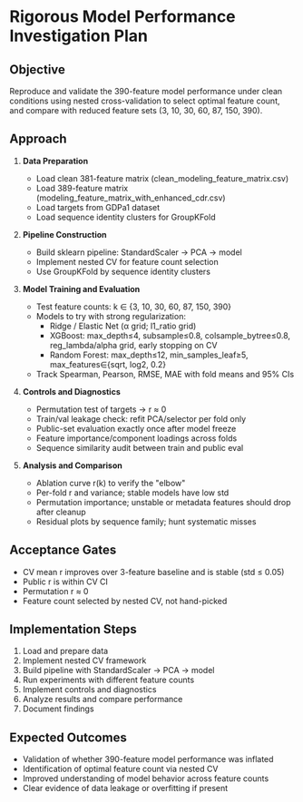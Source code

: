 # Rigorous Model Performance Investigation Plan

## Objective
Reproduce and validate the 390-feature model performance under clean conditions using nested cross-validation to select optimal feature count, and compare with reduced feature sets (3, 10, 30, 60, 87, 150, 390).

## Approach
1. **Data Preparation**
   - Load clean 381-feature matrix (clean_modeling_feature_matrix.csv)
   - Load 389-feature matrix (modeling_feature_matrix_with_enhanced_cdr.csv)
   - Load targets from GDPa1 dataset
   - Load sequence identity clusters for GroupKFold

2. **Pipeline Construction**
   - Build sklearn pipeline: StandardScaler → PCA → model
   - Implement nested CV for feature count selection
   - Use GroupKFold by sequence identity clusters

3. **Model Training and Evaluation**
   - Test feature counts: k ∈ {3, 10, 30, 60, 87, 150, 390}
   - Models to try with strong regularization:
     * Ridge / Elastic Net (α grid; l1_ratio grid)
     * XGBoost: max_depth≤4, subsample≤0.8, colsample_bytree≤0.8, reg_lambda/alpha grid, early stopping on CV
     * Random Forest: max_depth≤12, min_samples_leaf≥5, max_features∈{sqrt, log2, 0.2}
   - Track Spearman, Pearson, RMSE, MAE with fold means and 95% CIs

4. **Controls and Diagnostics**
   - Permutation test of targets → r ≈ 0
   - Train/val leakage check: refit PCA/selector per fold only
   - Public-set evaluation exactly once after model freeze
   - Feature importance/component loadings across folds
   - Sequence similarity audit between train and public eval

5. **Analysis and Comparison**
   - Ablation curve r(k) to verify the "elbow"
   - Per-fold r and variance; stable models have low std
   - Permutation importance; unstable or metadata features should drop after cleanup
   - Residual plots by sequence family; hunt systematic misses

## Acceptance Gates
* CV mean r improves over 3-feature baseline and is stable (std ≤ 0.05)
* Public r is within CV CI
* Permutation r ≈ 0
* Feature count selected by nested CV, not hand-picked

## Implementation Steps
1. Load and prepare data
2. Implement nested CV framework
3. Build pipeline with StandardScaler → PCA → model
4. Run experiments with different feature counts
5. Implement controls and diagnostics
6. Analyze results and compare performance
7. Document findings

## Expected Outcomes
- Validation of whether 390-feature model performance was inflated
- Identification of optimal feature count via nested CV
- Improved understanding of model behavior across feature counts
- Clear evidence of data leakage or overfitting if present
